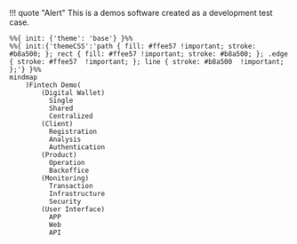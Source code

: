 

!!! quote "Alert"
    This is a demos software created as a development test case.  



<script type="module">
import mermaid from 'https://cdn.jsdelivr.net/npm/mermaid@10/dist/mermaid.esm.mjs';
let config = { 
    startOnLoad: true,
    loglevel: 0,
    theme: 'default',
};
mermaid.initialize(config);
</script>

<!-- ```mermaid
graph TD
  A[Cowex Fintech Demo] --- B[Digital Wallet];
  A --- c[Client Registration];
  A --- D[Operation];
  A --- E[Client Interface];
  E --- F[APP];
  E --- G[Web];
  E --- H[API];

  classDef default fill:#ffec3C,stroke:#B8A500,stroke-width:1.5px;
  classDef edge stroke:#B8A500
``` -->

<!-- ```mermaid
%%{
  init: {
    'theme': 'base',
    'themeVariables': {
      'primaryColor': '#ffec3c',
      'primaryTextColor': '#000',
      'primaryBorderColor': '#000',
      'lineColor': '#F8B229',
      'secondaryColor': '#ffec3C',
      'tertiaryColor': '#ffec3C'
    }
  }
}%%
mindmap
    )Fintech Demo(
        [Digital Wallet]
        [Client Management]
        [Operations]
        (User Interface)
            [APP]
            [Web]
            [API] 
``` -->

```mermaid
%%{ init: {'theme': 'base'} }%%
%%{ init:{'themeCSS':'path { fill: #ffee57 !important; stroke: #b8a500; }; rect { fill: #ffee57 !important; stroke: #b8a500; }; .edge { stroke: #ffee57  !important; }; line { stroke: #b8a500  !important; };'} }%%
mindmap
    )Fintech Demo(
        (Digital Wallet)
          Single
          Shared
          Centralized 
        (Client)
          Registration
          Analysis
          Authentication
        (Product)
          Operation
          Backoffice
        (Monitoring)
          Transaction
          Infrastructure
          Security
        (User Interface)
          APP
          Web
          API 
```
